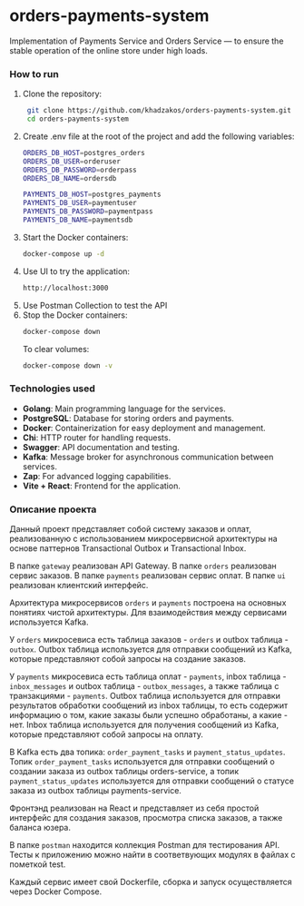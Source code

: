 # orders-payments-system

Implementation of Payments Service and Orders Service — to ensure the stable operation of the online store under high loads.

### How to run
1. Clone the repository:
   ```bash
    git clone https://github.com/khadzakos/orders-payments-system.git
    cd orders-payments-system
    ```
2. Create .env file at the root of the project and add the following variables:
   ```bash
   ORDERS_DB_HOST=postgres_orders
   ORDERS_DB_USER=orderuser
   ORDERS_DB_PASSWORD=orderpass
   ORDERS_DB_NAME=ordersdb

   PAYMENTS_DB_HOST=postgres_payments
   PAYMENTS_DB_USER=paymentuser
   PAYMENTS_DB_PASSWORD=paymentpass
   PAYMENTS_DB_NAME=paymentsdb
   ```
3. Start the Docker containers:
   ```bash
   docker-compose up -d
   ```
4. Use UI to try the application:
   ``` bash
   http://localhost:3000
   ```
5. Use Postman Collection to test the API
7. Stop the Docker containers:
   ```bash
   docker-compose down
   ```
   To clear volumes:
   ```bash
   docker-compose down -v
   ```

### Technologies used
- **Golang**: Main programming language for the services.
- **PostgreSQL**: Database for storing orders and payments.
- **Docker**: Containerization for easy deployment and management.
- **Chi**: HTTP router for handling requests.
- **Swagger**: API documentation and testing.
- **Kafka**: Message broker for asynchronous communication between services.
- **Zap**: For advanced logging capabilities.
- **Vite + React**: Frontend for the application.

### Описание проекта

Данный проект представляет собой систему заказов и оплат, реализованную с использованием микросервисной архитектуры на основе паттернов Transactional Outbox и Transactional Inbox.

В папке `gateway` реализован API Gateway.
В папке `orders` реализован сервис заказов.
В папке `payments` реализован сервис оплат.
В папке `ui` реализован клиентский интерфейс.

Архитектура микросервисов `orders` и `payments` построена на основных понятиях чистой архитектуры. Для взаимодействия между сервисами используется Kafka.

У `orders` микросевиса есть таблица заказов - `orders` и outbox таблица - `outbox`. Outbox таблица используется для отправки сообщений из Kafka, которые представляют собой запросы на создание заказов.

У `payments` микросевиса есть таблица оплат - `payments`, inbox таблица - `inbox_messages` и outbox таблица - `outbox_messages`, а также таблица с транзакциями - `payments`. Outbox таблица используется для отправки результатов обработки сообщений из inbox таблицы, то есть содержит информацию о том, какие заказы были успешно обработаны, а какие - нет. Inbox таблица используется для получения сообщений из Kafka, которые представляют собой запросы на оплату.

В Kafka есть два топика: `order_payment_tasks` и `payment_status_updates`. Топик `order_payment_tasks` используется для отправки сообщений о создании заказа из outbox таблицы orders-service, а топик `payment_status_updates` используется для отправки сообщений о статусе заказа из outbox таблицы payments-service.

Фронтэнд реализован на React и представляет из себя простой интерфейс для создания заказов, просмотра списка заказов, а также баланса юзера.

В папке `postman` находится коллекция Postman для тестирования API. Тесты к приложению можно найти в соответвующих модулях в файлах с пометкой test.

Каждый сервис имеет свой Dockerfile, сборка и запуск осуществляется через Docker Compose.
